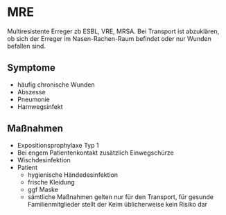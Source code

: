 # MRE
Multiresistente Erreger zb ESBL, VRE, MRSA. Bei Transport ist abzuklären, ob sich der Erreger im Nasen-Rachen-Raum befindet oder nur Wunden befallen sind.

## Symptome
+ häufig chronische Wunden
+ Abszesse
+ Pneumonie
+ Harnwegsinfekt

## Maßnahmen
+ Expositionsprophylaxe Typ 1
+ Bei engem Patientenkontakt zusätzlich Einwegschürze
+ Wischdesinfektion
+ Patient
  + hygienische Händedesinfektion
  + frische Kleidung
  + ggf Maske
  + sämtliche Maßnahmen gelten nur für den Transport, für gesunde Familienmitglieder stellt der Keim üblicherweise kein Risiko dar